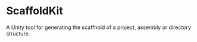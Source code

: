 # ScaffoldKit
A Unity tool for generating the scaffhold of a project, assembly or directory structure.
